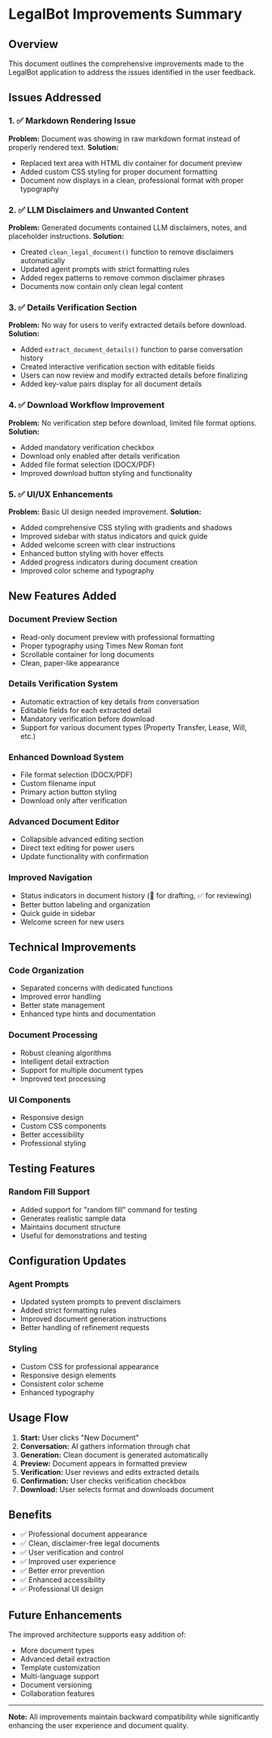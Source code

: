 # LegalBot Improvements Summary

## Overview
This document outlines the comprehensive improvements made to the LegalBot application to address the issues identified in the user feedback.

## Issues Addressed

### 1. ✅ Markdown Rendering Issue
**Problem:** Document was showing in raw markdown format instead of properly rendered text.
**Solution:** 
- Replaced text area with HTML div container for document preview
- Added custom CSS styling for proper document formatting
- Document now displays in a clean, professional format with proper typography

### 2. ✅ LLM Disclaimers and Unwanted Content
**Problem:** Generated documents contained LLM disclaimers, notes, and placeholder instructions.
**Solution:**
- Created `clean_legal_document()` function to remove disclaimers automatically
- Updated agent prompts with strict formatting rules
- Added regex patterns to remove common disclaimer phrases
- Documents now contain only clean legal content

### 3. ✅ Details Verification Section
**Problem:** No way for users to verify extracted details before download.
**Solution:**
- Added `extract_document_details()` function to parse conversation history
- Created interactive verification section with editable fields
- Users can now review and modify extracted details before finalizing
- Added key-value pairs display for all document details

### 4. ✅ Download Workflow Improvement
**Problem:** No verification step before download, limited file format options.
**Solution:**
- Added mandatory verification checkbox
- Download only enabled after details verification
- Added file format selection (DOCX/PDF)
- Improved download button styling and functionality

### 5. ✅ UI/UX Enhancements
**Problem:** Basic UI design needed improvement.
**Solution:**
- Added comprehensive CSS styling with gradients and shadows
- Improved sidebar with status indicators and quick guide
- Added welcome screen with clear instructions
- Enhanced button styling with hover effects
- Added progress indicators during document creation
- Improved color scheme and typography

## New Features Added

### Document Preview Section
- Read-only document preview with professional formatting
- Proper typography using Times New Roman font
- Scrollable container for long documents
- Clean, paper-like appearance

### Details Verification System
- Automatic extraction of key details from conversation
- Editable fields for each extracted detail
- Mandatory verification before download
- Support for various document types (Property Transfer, Lease, Will, etc.)

### Enhanced Download System
- File format selection (DOCX/PDF)
- Custom filename input
- Primary action button styling
- Download only after verification

### Advanced Document Editor
- Collapsible advanced editing section
- Direct text editing for power users
- Update functionality with confirmation

### Improved Navigation
- Status indicators in document history (🔄 for drafting, ✅ for reviewing)
- Better button labeling and organization
- Quick guide in sidebar
- Welcome screen for new users

## Technical Improvements

### Code Organization
- Separated concerns with dedicated functions
- Improved error handling
- Better state management
- Enhanced type hints and documentation

### Document Processing
- Robust cleaning algorithms
- Intelligent detail extraction
- Support for multiple document types
- Improved text processing

### UI Components
- Responsive design
- Custom CSS components
- Better accessibility
- Professional styling

## Testing Features

### Random Fill Support
- Added support for "random fill" command for testing
- Generates realistic sample data
- Maintains document structure
- Useful for demonstrations and testing

## Configuration Updates

### Agent Prompts
- Updated system prompts to prevent disclaimers
- Added strict formatting rules
- Improved document generation instructions
- Better handling of refinement requests

### Styling
- Custom CSS for professional appearance
- Responsive design elements
- Consistent color scheme
- Enhanced typography

## Usage Flow

1. **Start:** User clicks "New Document"
2. **Conversation:** AI gathers information through chat
3. **Generation:** Clean document is generated automatically
4. **Preview:** Document appears in formatted preview
5. **Verification:** User reviews and edits extracted details
6. **Confirmation:** User checks verification checkbox
7. **Download:** User selects format and downloads document

## Benefits

- ✅ Professional document appearance
- ✅ Clean, disclaimer-free legal documents
- ✅ User verification and control
- ✅ Improved user experience
- ✅ Better error prevention
- ✅ Enhanced accessibility
- ✅ Professional UI design

## Future Enhancements

The improved architecture supports easy addition of:
- More document types
- Advanced detail extraction
- Template customization
- Multi-language support
- Document versioning
- Collaboration features

---

**Note:** All improvements maintain backward compatibility while significantly enhancing the user experience and document quality.